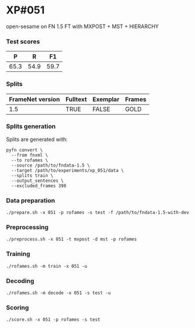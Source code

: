 # XP\#051

open-sesame on FN 1.5 FT with MXPOST + MST + HIERARCHY

### Test scores
| P| R | F1 |
| --- | --- | --- |
| 65.3 | 54.9 | 59.7 |

### Splits
| FrameNet version | Fulltext | Exemplar | Frames
| --- | --- | --- | --- |
| 1.5 | TRUE | FALSE | GOLD |

### Splits generation
Splits are generated with:
```
pyfn convert \
  --from fnxml \
  --to rofames \
  --source /path/to/fndata-1.5 \
  --target /path/to/experiments/xp_051/data \
  --splits train \
  --output_sentences \
  --excluded_frames 398
```

### Data preparation
```
./prepare.sh -x 051 -p rofames -s test -f /path/to/fndata-1.5-with-dev
```

### Preprocessing
```
./preprocess.sh -x 051 -t mxpost -d mst -p rofames
```

### Training
```
./rofames.sh -m train -x 051 -u
```

### Decoding
```
./rofames.sh -m decode -x 051 -s test -u
```

### Scoring
```
./score.sh -x 051 -p rofames -s test
```
